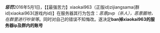 ***惩罚***2016年5月1日，【【最强苦力】xiaokai963（正版id)zijiangsama{群id}xiaokai963{游戏内id}】在服务器其行为包含：*恶意pvp（杀人），恶意圈地，在群里进行吵架等*。同时对自己的错误不知悔改。遂决定**ban掉xiaokai963的服务器ip及群内的账号**
